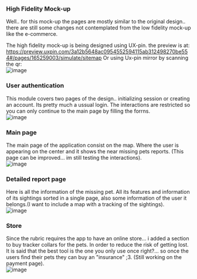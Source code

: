 ### High Fidelity Mock-up
Well.. for this mock-up the pages are mostly similar to the original design.. there are still some changes not contemplated from the low fidelity mock-up like the e-commerce.

The high fidelity mock-up is being designed using UX-pin. the preview is at: <br>
https://preview.uxpin.com/3a12b5648ac0954552594115ab312498270be554#/pages/165259003/simulate/sitemap
Or using Ux-pin mirror by scanning the qr: <br>
![image](https://github.com/Vented5/PawSeekers-UX-UI-Design/assets/52476295/b771edb8-d0d4-4c26-a4d8-e6804a71c9ed)

### User authentication
This module covers two pages of the design.. initializing session or creating an account. Its pretty much a ussual login. The interactions are restricted so you can only continue to the main page by filling the forrns.<br>
![image](https://github.com/Vented5/PawSeekers-UX-UI-Design/assets/52476295/7b5d8484-c27f-45a6-8ea7-1d44095094ca)

### Main page
The main page of the application consist on the map. Where the user is appearing on the center and it shows the near missing pets reports. (This page can be improved... im still testing the interactions).<br>
![image](https://github.com/Vented5/PawSeekers-UX-UI-Design/assets/52476295/ca9b2780-1234-4825-9fb2-5643ad994e39)

### Detailed report page
Here is all the information of the missing pet. All its features and information of its sightings sorted in a single page, also some information of the user it belongs.(I want to include a map with a tracking of the sightings).<br>
![image](https://github.com/Vented5/PawSeekers-UX-UI-Design/assets/52476295/ce525687-bced-45ff-a4d0-e8f080049ede)

### Store
Since the rubric requires the app to have an online store... i added a section to buy tracker collars for the  pets. In order to reduce the risk of getting lost. It is said that the best tool is the one you only use once right?... so once the users find their pets they can buy an "insurance" ;3.
(Still working on the payment page). <br>
![image](https://github.com/Vented5/PawSeekers-UX-UI-Design/assets/52476295/d2a28668-22dd-4f5e-8f85-696ea6e3036b)

